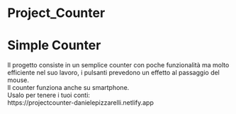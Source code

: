 # Project_Counter

<h1>Simple Counter</h1>

<p>Il progetto consiste in un semplice counter con poche funzionalità ma molto efficiente nel suo lavoro, i pulsanti prevedono un effetto al passaggio del mouse. <br/>
Il counter funziona anche su smartphone.<br/>
Usalo per tenere i tuoi conti:<br/>
<a target="_blank">https://projectcounter-danielepizzarelli.netlify.app</a>